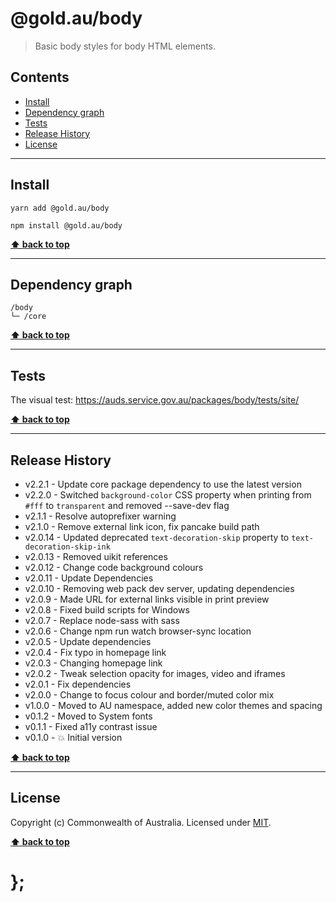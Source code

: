 @gold.au/body
============

> Basic body styles for body HTML elements.


## Contents

* [Install](#install)
* [Dependency graph](#dependency-graph)
* [Tests](#tests)
* [Release History](#release-history)
* [License](#license)


----------------------------------------------------------------------------------------------------------------------------------------------------------------


## Install


```shell
yarn add @gold.au/body
```

```shell
npm install @gold.au/body
```


**[⬆ back to top](#contents)**


----------------------------------------------------------------------------------------------------------------------------------------------------------------


## Dependency graph

```shell
/body
└─ /core
```


**[⬆ back to top](#contents)**


----------------------------------------------------------------------------------------------------------------------------------------------------------------


## Tests

The visual test: https://auds.service.gov.au/packages/body/tests/site/


**[⬆ back to top](#contents)**


----------------------------------------------------------------------------------------------------------------------------------------------------------------


## Release History

* v2.2.1 - Update core package dependency to use the latest version
* v2.2.0 - Switched `background-color` CSS property when printing from `#fff` to `transparent` and removed --save-dev flag
* v2.1.1 - Resolve autoprefixer warning
* v2.1.0 - Remove external link icon, fix pancake build path
* v2.0.14 - Updated deprecated `text-decoration-skip` property to `text-decoration-skip-ink`
* v2.0.13 - Removed uikit references
* v2.0.12 - Change code background colours
* v2.0.11 - Update Dependencies
* v2.0.10 - Removing web pack dev server, updating dependencies
* v2.0.9 - Made URL for external links visible in print preview
* v2.0.8 - Fixed build scripts for Windows
* v2.0.7 - Replace node-sass with sass
* v2.0.6 - Change npm run watch browser-sync location
* v2.0.5 - Update dependencies
* v2.0.4 - Fix typo in homepage link
* v2.0.3 - Changing homepage link
* v2.0.2 - Tweak selection opacity for images, video and iframes
* v2.0.1 - Fix dependencies
* v2.0.0 - Change to focus colour and border/muted color mix
* v1.0.0 - Moved to AU namespace, added new color themes and spacing
* v0.1.2 - Moved to System fonts
* v0.1.1 - Fixed a11y contrast issue
* v0.1.0 - 💥 Initial version


**[⬆ back to top](#contents)**


----------------------------------------------------------------------------------------------------------------------------------------------------------------


## License

Copyright (c) Commonwealth of Australia.
Licensed under [MIT](https://raw.githubusercontent.com/govau/design-system-components/packages/core/master/LICENSE).


**[⬆ back to top](#contents)**

# };
